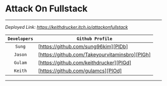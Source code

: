 # Attack On Fullstack

***

_Deployed Link: https://keithdrucker.itch.io/attackonfullstack_

| `Developers` | `Github Profile` |
| :------: | ------ |
| `Sung` | [https://github.com/sung96kim][PlDb] |
| `Jason` | [https://github.com/Takeyourvitaminsbro][PlGh] |
| `Gulam` | [https://github.com/keithdrucker][PlGd] |
| `Keith` | [https://github.com/gulamcs][PlOd] |

***